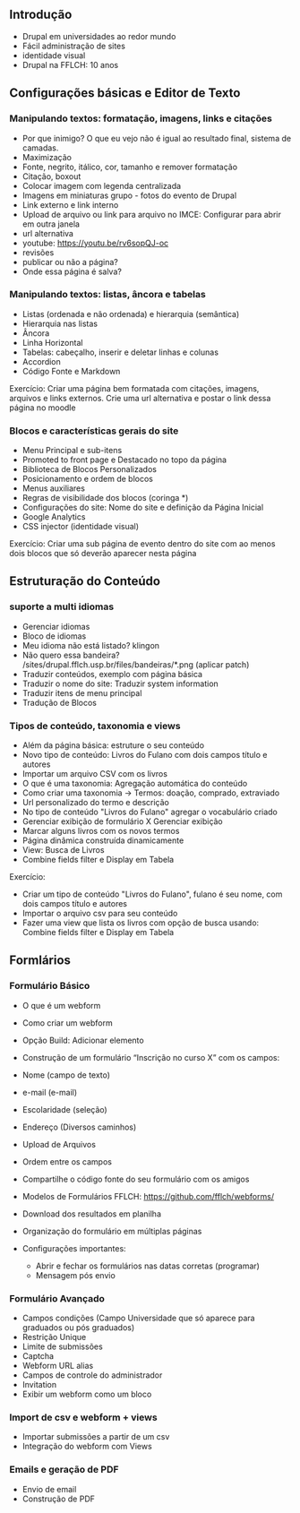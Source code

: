 ## Introdução

- Drupal em universidades ao redor mundo
- Fácil administração de sites
- identidade visual
- Drupal na FFLCH: 10 anos

## Configurações básicas e Editor de Texto

### Manipulando textos: formatação, imagens, links e citações

- Por que inimigo? O que eu vejo não é igual ao resultado final, sistema de camadas.
- Maximização
- Fonte, negrito, itálico, cor, tamanho e remover formatação
- Citação, boxout
- Colocar imagem com legenda centralizada
- Imagens em miniaturas grupo - fotos do evento de Drupal
- Link externo e link interno
- Upload de arquivo ou link para arquivo no IMCE: Configurar para abrir em outra janela
- url alternativa
- youtube: https://youtu.be/rv6sopQJ-oc
- revisões
- publicar ou não a página?
- Onde essa página é salva?

### Manipulando textos: listas, âncora e tabelas

- Listas (ordenada e não ordenada) e hierarquia (semântica)
- Hierarquia nas listas
- Âncora
- Linha Horizontal
- Tabelas: cabeçalho, inserir e deletar linhas e colunas
- Accordion
- Código Fonte e Markdown

Exercício: Criar uma página bem formatada com citações, imagens, arquivos e links externos.
Crie uma url alternativa e postar o link dessa página no moodle

### Blocos e características gerais do site

- Menu Principal e sub-itens
- Promoted to front page e Destacado no topo da página
- Biblioteca de Blocos Personalizados
- Posicionamento e ordem de blocos
- Menus auxiliares
- Regras de visibilidade dos blocos (coringa *)
- Configurações do site: Nome do site e definição da Página Inicial
- Google Analytics
- CSS injector (identidade visual)

Exercício: Criar uma sub página de evento dentro do site com ao menos dois blocos que só deverão
aparecer nesta página

## Estruturação do Conteúdo

### suporte a multi idiomas

- Gerenciar idiomas
- Bloco de idiomas
- Meu idioma não está listado? klingon
- Não quero essa bandeira? /sites/drupal.fflch.usp.br/files/bandeiras/*.png (aplicar patch)
- Traduzir conteúdos, exemplo com página básica
- Traduzir o nome do site: Traduzir system information
- Traduzir itens de menu principal
- Tradução de Blocos

### Tipos de conteúdo, taxonomia e views

- Além da página básica: estruture o seu conteúdo
- Novo tipo de conteúdo: Livros do Fulano com dois campos título e autores
- Importar um arquivo CSV com os livros
- O que é uma taxonomia: Agregação automática do conteúdo
- Como criar uma taxonomia -> Termos: doação, comprado, extraviado
- Url personalizado do termo e descrição
- No tipo de conteúdo "Livros do Fulano" agregar o vocabulário criado
- Gerenciar exibição de formulário X Gerenciar exibição
- Marcar alguns livros com os novos termos
- Página dinâmica construída dinamicamente
- View: Busca de Livros
- Combine fields filter e Display em Tabela

Exercício:

- Criar um tipo de conteúdo "Livros do Fulano", fulano é seu nome,
com dois campos título e autores
- Importar o arquivo csv para seu conteúdo
- Fazer uma view que lista os livros com opção de busca usando: Combine fields filter e Display em Tabela

## Formlários

### Formulário Básico

- O que é um webform
- Como criar um webform
- Opção Build: Adicionar elemento
- Construção de um formulário “Inscrição no curso X” com os campos:
- Nome (campo de texto)
- e-mail (e-mail)
- Escolaridade (seleção)
- Endereço (Diversos caminhos)
- Upload de Arquivos
- Ordem entre os campos
- Compartilhe o código fonte do seu formulário com os amigos
- Modelos de Formulários FFLCH: https://github.com/fflch/webforms/
- Download dos resultados em planilha
- Organização do formulário em múltiplas páginas

- Configurações importantes:
  - Abrir e fechar os formulários nas datas corretas (programar)
  - Mensagem pós envio

### Formulário Avançado
 
- Campos condições (Campo Universidade que só aparece para graduados ou pós graduados)
- Restrição Unique
- Limite de submissões
- Captcha
- Webform URL alias
- Campos de controle do administrador
- Invitation
- Exibir um webform como um bloco

### Import de csv e webform + views

- Importar submissões a partir de um csv
- Integração do webform com Views 

### Emails e geração de PDF

- Envio de email
- Construção de PDF








